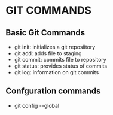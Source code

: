 # GIT COMMANDS

## Basic Git Commands

- git init: initializes a git reposiitory
- git add: adds file to staging
- git commit: commits file to repository
- git status: provides status of commits
- git log: information on git commits



## Confguration commands

- git config --global